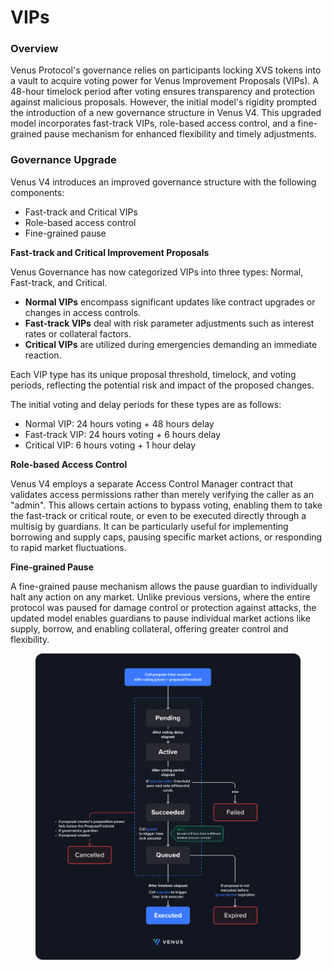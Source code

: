 # VIPs

### Overview

Venus Protocol's governance relies on participants locking XVS tokens into a vault to acquire voting power for Venus Improvement Proposals (VIPs). A 48-hour timelock period after voting ensures transparency and protection against malicious proposals. However, the initial model's rigidity prompted the introduction of a new governance structure in Venus V4. This upgraded model incorporates fast-track VIPs, role-based access control, and a fine-grained pause mechanism for enhanced flexibility and timely adjustments.

### Governance Upgrade

Venus V4 introduces an improved governance structure with the following components:

* Fast-track and Critical VIPs
* Role-based access control
* Fine-grained pause

**Fast-track and Critical Improvement Proposals**

Venus Governance has now categorized VIPs into three types: Normal, Fast-track, and Critical.

* **Normal VIPs** encompass significant updates like contract upgrades or changes in access controls.
* **Fast-track VIPs** deal with risk parameter adjustments such as interest rates or collateral factors.
* **Critical VIPs** are utilized during emergencies demanding an immediate reaction.

Each VIP type has its unique proposal threshold, timelock, and voting periods, reflecting the potential risk and impact of the proposed changes.

The initial voting and delay periods for these types are as follows:

* Normal VIP: 24 hours voting + 48 hours delay
* Fast-track VIP: 24 hours voting + 6 hours delay
* Critical VIP: 6 hours voting + 1 hour delay

**Role-based Access Control**

Venus V4 employs a separate Access Control Manager contract that validates access permissions rather than merely verifying the caller as an "admin". This allows certain actions to bypass voting, enabling them to take the fast-track or critical route, or even to be executed directly through a multisig by guardians. It can be particularly useful for implementing borrowing and supply caps, pausing specific market actions, or responding to rapid market fluctuations.

**Fine-grained Pause**

A fine-grained pause mechanism allows the pause guardian to individually halt any action on any market. Unlike previous versions, where the entire protocol was paused for damage control or protection against attacks, the updated model enables guardians to pause individual market actions like supply, borrow, and enabling collateral, offering greater control and flexibility.

<figure><img src="../.gitbook/assets/Governance.svg" alt=""><figcaption></figcaption></figure>
